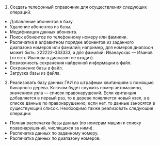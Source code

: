 1) Создать телефонный справочник для осуществления следующих операций:
- Добавление абонентов в базу.
- Удаление абонентов из базы.
- Модификация данных абонента.
- Поиск абонентов по телефонному номеру или фамилии.
- Распечатка в алфавитном порядке абонентов из заданного диапазона номеров или фамилий; 
например, для номеров диапазон может быть: 222222–333333, 
а для фамилий: Иванаускас — Иванов (то есть Иванова в диапазон не входит).
- Возможность сохранения найденной информации в файл.
- Сохранение базы в файл.
- Загрузка базы из файла.

2) Реализовать базу данных ГАИ по штрафным квитанциям с помощью бинарного дерева.
Ключом будет служить номер автомашины, значением узла — список правонарушений.
Если квитанция добавляется в первый раз, то в дереве появляется новый узел, а в списке данные по правонарушению; 
если нет, то данные заносятся в существующий список. 
Необходимо также реализовать следующие операции:
- Полная распечатка базы данных (по номерам машин и списку правонарушений, числящихся за ними).
- Распечатка данных по заданному номеру.
- Распечатка данных по диапазону номеров.
